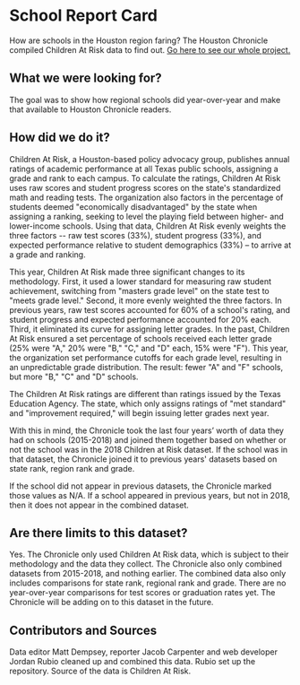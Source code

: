 # School Report Card 
How are schools in the Houston region faring? The Houston Chronicle compiled Children At Risk data to find out. [Go here to see our whole project.](http://projects.houstonchronicle.com/schoolreportcard/)  
     
## What we were looking for? 

The goal was to show how regional schools did year-over-year and make that available to Houston Chronicle readers.  

## How did we do it? 
Children At Risk, a Houston-based policy advocacy group, publishes annual ratings of academic performance at all Texas public schools, assigning a grade and rank to each campus. To calculate the ratings, Children At Risk uses raw scores and student progress scores on the state's standardized math and reading tests. The organization also factors in the percentage of students deemed "economically disadvantaged" by the state when assigning a ranking, seeking to level the playing field between higher- and lower-income schools. Using that data, Children At Risk evenly weights the three factors -- raw test scores (33%), student progress (33%), and expected performance relative to student demographics (33%) – to arrive at a grade and ranking.

This year, Children At Risk made three significant changes to its methodology. First, it used a lower standard for measuring raw student achievement, switching from "masters grade level" on the state test to "meets grade level." Second, it more evenly weighted the three factors. In previous years, raw test scores accounted for 60% of a school's rating, and student progress and expected performance accounted for 20% each. Third, it eliminated its curve for assigning letter grades. In the past, Children At Risk ensured a set percentage of schools received each letter grade (25% were "A," 20% were "B," "C," and "D" each, 15% were "F"). This year, the organization set performance cutoffs for each grade level, resulting in an unpredictable grade distribution. The result: fewer "A" and "F" schools, but more "B," "C" and "D" schools.

The Children At Risk ratings are different than ratings issued by the Texas Education Agency. The state, which only assigns ratings of "met standard" and "improvement required," will begin issuing letter grades next year.

With this in mind, the Chronicle took the last four years’ worth of data they had on schools (2015-2018) and joined them together based on whether or not the school was in the 2018 Children at Risk dataset. If the school was in that dataset, the Chronicle joined it to previous years' datasets based on state rank, region rank and grade.  

If the school did not appear in previous datasets, the Chronicle marked those values as N/A. If a school appeared in previous years, but not in 2018, then it does not appear in the combined dataset. 

## Are there limits to this dataset? 
Yes. The Chronicle only used Children At Risk data, which is subject to their methodology and the data they collect. The Chronicle also only combined datasets from 2015-2018, and nothing earlier. The combined data also only includes comparisons for state rank, regional rank and grade. There are no year-over-year comparisons for test scores or graduation rates yet. The Chronicle will be adding on to this dataset in the future.

## Contributors and Sources 
Data editor Matt Dempsey, reporter Jacob Carpenter and web developer Jordan Rubio cleaned up and combined this data. Rubio set up the repository. Source of the data is Children At Risk.
